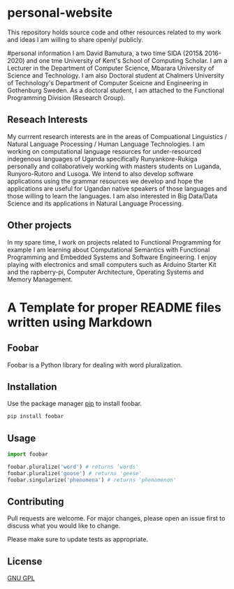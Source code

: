 # **personal-website**

This repository holds source code and other resources related to my work and ideas I am willing to share openly/ publicly.

#personal information
I am David Bamutura, a two time SIDA (2015& 2016-2020) and one tme University of Kent's School of Computing Scholar. I am a Lecturer in the Department of Computer Science, Mbarara University of Science and Technology. I am also  Doctoral student at Chalmers University of Technology's Department of Computer Sceicne and Engineering in Gothenburg Sweden. As a doctoral student, I am attached to the Functional Programming Division (Research Group). 

## **Reseach Interests**
My currrent research interests are in the areas of Compuational Linguistics / Natural Language Processing / Human Language Technologies. I am working on computational language resources for under-resourced indegenous languages of Uganda specifically Runyankore-Rukiga personally and collaboratively working with masters students on Luganda, Runyoro-Rutoro and Lusoga. We intend to also develop software applications using the grammar resources we develop and hope the applications are useful for Ugandan native speakers of those languages and those willing to learn the languages. I am also interested in Big Data/Data Science and its applications in Natural Language Processing. 

## **Other projects**
In my spare time, I work on projects related to Functional Programming for example I am learning about Computational Semantics with Functional Programming and Embedded Systems and Software Engineering. I enjoy playing with electronics and small computers such as Arduino Starter Kit and the rapberry-pi, Computer Architecture, Operating Systems and Memory Management.

# **A Template for proper README files written using Markdown**
## Foobar

Foobar is a Python library for dealing with word pluralization.

## Installation

Use the package manager [pip](https://pip.pypa.io/en/stable/) to install foobar.

```bash
pip install foobar
```

## Usage

```python
import foobar

foobar.pluralize('word') # returns 'words'
foobar.pluralize('goose') # returns 'geese'
foobar.singularize('phenomena') # returns 'phenomenon'
```

## Contributing
Pull requests are welcome. For major changes, please open an issue first to discuss what you would like to change.

Please make sure to update tests as appropriate.

## License
[GNU GPL](https://www.gnu.org/licenses/quick-guide-gplv3.html)
